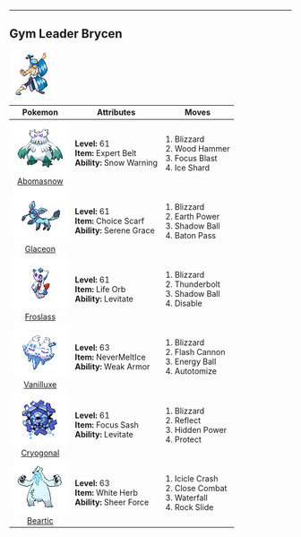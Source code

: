 ---

## Gym Leader Brycen

![Gym Leader Brycen](../../assets/important_trainers/brycen.png)

| Pokemon | Attributes | Moves |
|:-------:|------------|-------|
| ![Abomasnow](../../assets/sprites/abomasnow/front.png)<br>[Abomasnow](../../pokemon/abomasnow.md/) |**Level:** 61<br>**Item:** Expert Belt<br>**Ability:** Snow Warning | 1. Blizzard<br>2. Wood Hammer<br>3. Focus Blast<br>4. Ice Shard |
| ![Glaceon](../../assets/sprites/glaceon/front.png)<br>[Glaceon](../../pokemon/glaceon.md/) |**Level:** 61<br>**Item:** Choice Scarf<br>**Ability:** Serene Grace | 1. Blizzard<br>2. Earth Power<br>3. Shadow Ball<br>4. Baton Pass |
| ![Froslass](../../assets/sprites/froslass/front.png)<br>[Froslass](../../pokemon/froslass.md/) |**Level:** 61<br>**Item:** Life Orb<br>**Ability:** Levitate | 1. Blizzard<br>2. Thunderbolt<br>3. Shadow Ball<br>4. Disable |
| ![Vanilluxe](../../assets/sprites/vanilluxe/front.png)<br>[Vanilluxe](../../pokemon/vanilluxe.md/) |**Level:** 63<br>**Item:** NeverMeltIce<br>**Ability:** Weak Armor | 1. Blizzard<br>2. Flash Cannon<br>3. Energy Ball<br>4. Autotomize |
| ![Cryogonal](../../assets/sprites/cryogonal/front.png)<br>[Cryogonal](../../pokemon/cryogonal.md/) |**Level:** 61<br>**Item:** Focus Sash<br>**Ability:** Levitate | 1. Blizzard<br>2. Reflect<br>3. Hidden Power<br>4. Protect |
| ![Beartic](../../assets/sprites/beartic/front.png)<br>[Beartic](../../pokemon/beartic.md/) |**Level:** 63<br>**Item:** White Herb<br>**Ability:** Sheer Force | 1. Icicle Crash<br>2. Close Combat<br>3. Waterfall<br>4. Rock Slide |

